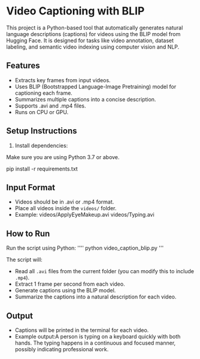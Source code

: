 # Video Captioning with BLIP

This project is a Python-based tool that automatically generates natural language descriptions (captions) for videos using the BLIP model from Hugging Face. It is designed for tasks like video annotation, dataset labeling, and semantic video indexing using computer vision and NLP.

## Features

- Extracts key frames from input videos.
- Uses BLIP (Bootstrapped Language-Image Pretraining) model for captioning each frame.
- Summarizes multiple captions into a concise description.
- Supports .avi and .mp4 files.
- Runs on CPU or GPU.


## Setup Instructions

1. Install dependencies:

Make sure you are using Python 3.7 or above.

pip install -r requirements.txt

## Input Format

- Videos should be in .avi or .mp4 format.
- Place all videos inside the `videos/` folder.
- Example:
  videos/ApplyEyeMakeup.avi
  videos/Typing.avi

## How to Run

Run the script using Python:
''''
python video_caption_blip.py
'''

The script will:
- Read all `.avi` files from the current folder (you can modify this to include `.mp4`).
- Extract 1 frame per second from each video.
- Generate captions using the BLIP model.
- Summarize the captions into a natural description for each video.

## Output

- Captions will be printed in the terminal for each video.
- Example output:A person is typing on a keyboard quickly with both hands. The typing happens in a continuous and focused manner, possibly indicating professional work.



